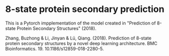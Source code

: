 # 8-state protein secondary prediction

This is a Pytorch impplementation of the model created in "Prediction of 8-state Protein Secondary Structures" (2018).



Zhang, Buzhong & Li, Jinyan & Lü, Qiang. (2018). Prediction of 8-state protein secondary structures by a novel deep learning architecture. BMC Bioinformatics. 19. 10.1186/s12859-018-2280-5.  